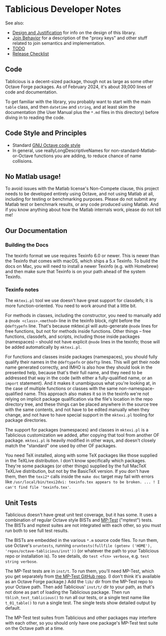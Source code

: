 # Tablicious Developer Notes

See also:

* [Design and Justification](Design-and-Justification.html) for info on
the design of this library.
* [Join Behavior](Join-Behavior.html) for a description of the "proxy keys" and other stuff related to join semantics and implementation.
* [TODO](TODO.html)
* [Release Checklist](Release-Checklist.html)

## Code

Tablicious is a decent-sized package, though not as large as some other Octave Forge packages. As of February 2024, it's about 39,000 lines of code and documentation.

To get familiar with the library, you probably want to start with the main `table` class, and then `datetime` and `string`, and at least skim the documentation (the User Manual plus the `*.md` files in this directory) before diving in to reading the code.

## Code Style and Principles

* Standard [GNU Octave code style](https://wiki.octave.org/Octave_style_guide)
* In general, use reallyLongDescriptiveNames for non-standard-Matlab-or-Octave functions you are adding, to reduce chance of name collisions.

## No Matlab usage!

To avoid issues with the Matlab license's Non-Compete clause, this project needs to be developed entirely using Octave, and not using Matlab at all, including for testing or benchmarking purposes. Please do not submit any Matlab test or benchmark results, or any code produced using Matlab. And if you know anything about how the Matlab internals work, please do not tell me!

## Our Documentation

### Building the Docs

The texinfo format we use requires Texinfo 6.0 or newer. This is newer than the Texinfo that comes with macOS, which ships a 5.x Texinfo. To build the docs on Mac, you will need to install a newer Texinfo (e.g. with Homebrew) and then make sure that Texinfo is on your path ahead of the system Texinfo.

### Texinfo notes

The `mktexi.pl` tool we use doesn't have great support for classdefs; it is more function-oriented. You need to work around that a little bit.

For methods in classes, including the constructor, you need to manually add a `@node <class>.<method>` line in the texinfo block, right before the `@deftypefn` line. That's because mktexi.pl will auto-generate `@node` lines for free functions, but not for methods inside functions. Other things – free functions, classdefs, and scripts, including those inside packages (namespaces) – should not have explicit `@node` lines in the texinfo; those will be added automatically by `mktexi.pl`.

For functions and classes inside packages (namespaces), you should fully qualify their names in the `@deftypefn` or `@deftp` lines. This will get their node name generated correctly, and IMHO is also how they should look in the presented help, because that's their full name, and they need to be addressed that way in the code (with either a fully-qualified name, or an `import` statement). And it makes it unambiguous what you're looking at, in the case of multiple functions or classes with the same non-namespace-qualified name. This approach also makes it so in the texinfo we're not relying on implicit package qualification via the file's location in the repo directory tree, and these things can be placed anywhere in the source tree with the same contents, and not have to be edited manually when they change, and not have to have special support in the `mktexi.pl` tooling for package directories.

The support for packages (namespaces) and classes in `mktexi.pl` is a Tablicious customization we added, after copying that tool from another OF package. `mktexi.pl` is heavily modified in other ways, and doesn't closely match the "standard" one used by other OF packages.

You need TeX installed, along with some TeX packages like those supplied in the TeXLive distribution. I don't know specifically which packages. They're some packages (or other things) supplied by the full MacTeX TeXLive distribution, but not by the BasicTeX version. If you don't have them, then the `texi2*` calls inside the `make doc` target may fail with errors like `/usr/local/bin/texi2dvi: texinfo.tex appears to be broken. ... ! I can't find file 'texinfo.tex'`.

## Unit Tests

Tablicious doesn't have great unit test coverage, but it has some. It uses a combination of regular Octave style BISTs and [MP-Test](https://github.com/MATPOWER/mptest) ("mptest") tests. The BISTs and mptest suites are not integrated with each other, so you must run both to see full test results.

The BISTs are embedded in the various `*.m` source code files. To run them, use Octave's `oruntests`, running `oruntests(fullfile (getenv ('HOME'), 'repos/octave-tablicious/inst'))` (or whatever the path to your Tablicious repo or installation is). To see details, do `test <fcn> verbose`, e.g. `test string verbose`.

The MP-Test tests are in `inst/t`. To run them, you'll need MP-Test, which you get separately from [the MP-Test GitHub repo](https://github.com/MATPOWER/mptest). (I don't think it's available as an Octave Forge package.) Add the `lib/` dir from the MP-Test repo to your Octave path. Then add Tablicious' `inst/t/` dir to your path, as that's not done as part of loading the Tablicious package. Then run `tblish_test_tablicious()` to run all our tests, or a single test name like `t_01_table()` to run a single test. The single tests show detailed output by default.

The MP-Test test suites from Tablicious and other packages may interfere with each other, so you should only have one package's MP-Test test suite on the Octave path at a time.
